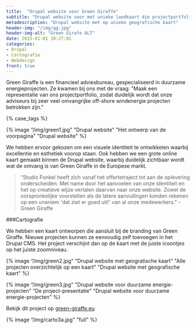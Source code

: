 ```yaml
---
title:  "Drupal website voor Green Giraffe"
subtitle: "Drupal website voor met unieke landkaart die projectportfolio toont"
metadescription: "Drupal website met op unieke geografische kaart"
header-img: "/img/gg.jpg"
header-img-alt: "Green Girafe ALT"
date: 2015-01-01 10:27:01
categories:
- Drupal
- Cartografie
- Webdesign
front: true
---
```


Green Giraffe is een financieel adviesbureau, gespecialiseerd in duurzame energieprojecten. Ze kwamen bij ons met de vraag: "Maak een representatie van ons projectportfolio, zodat duidelijk wordt dat onze adviseurs bij zeer veel omvangrijke off-shore windenergie projecten betrokken zijn."

{% case_tags %}

{% image “/img/green1.jpg" "Drupal website" "Het ontwerp van de voorpagina" "Drupal website" %}

We hebben ervoor gekozen om een visuele identiteit te ontwikkelen waarbij excellentie en esthetiek voorop staan. Ook hebben we een grote online kaart gemaakt binnen de Drupal website, waarbij duidelijk zichtbaar wordt wat de omvang is van Green Giraffe in de Europese markt.

> “Studio Fonkel heeft zich vanaf het offertetraject tot aan de oplevering onderscheiden. Met name door het aanvoelen van onze identiteit en het op creatieve wijze vertalen daarvan naar onze website. Zowel de oorspronkelijke voorstellen als de latere aanvullingen konden rekenen op een unaniem 'dat ziet er goed uit!' van al onze medewerkers." - Green Giraffe

###Cartografie

We hebben een kaart ontworpen die aansluit bij de branding van Green Giraffe. Nieuwe projecten kunnen ze eenvoudig zelf toevoegen in het Drupal CMS. Het project verschijnt dan op de kaart met de juiste icoontjes op het juiste zoomniveau.

{% image “/img/green2.jpg" "Drupal website met geogratische kaart" "Alle projecten overzichtelijk op een kaart" "Drupal website met geografische kaart" %}

{% image “/img/green3.jpg" "Drupal website voor duurzame energie-projecten" "De project-presentatie" "Drupal website voor duurzame energie-projecten" %}

Bekijk dit project op <a href="http://green-giraffe.eu/" target="_blank">green-giraffe.eu</a>

{% image “/img/carto3a.jpg" "full" %}

